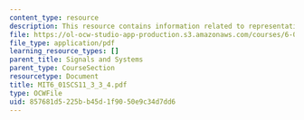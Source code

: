 ```yaml
---
content_type: resource
description: This resource contains information related to representations.
file: https://ol-ocw-studio-app-production.s3.amazonaws.com/courses/6-01sc-introduction-to-electrical-engineering-and-computer-science-i-spring-2011/857681d5225bb45d1f9050e9c34d7dd6_MIT6_01SCS11_3_3_4.pdf
file_type: application/pdf
learning_resource_types: []
parent_title: Signals and Systems
parent_type: CourseSection
resourcetype: Document
title: MIT6_01SCS11_3_3_4.pdf
type: OCWFile
uid: 857681d5-225b-b45d-1f90-50e9c34d7dd6
---
```

